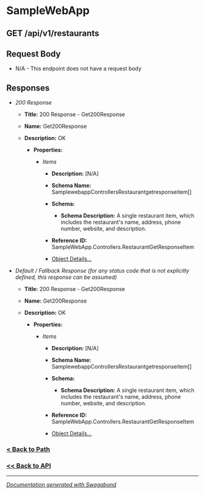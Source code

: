 
# SampleWebApp

## GET /api/v1/restaurants










## Request Body

* N/A - This endpoint does not have a request body


## Responses

* *200 Response*
    * **Title:** 200 Response - Get200Response
    * **Name:** Get200Response
    * **Description:** OK
     
        * **Properties:**
        
            * *Items*
                * **Description:** [N/A]
                * **Schema Name:** SamplewebappControllersRestaurantgetresponseitem[]
                * **Schema:** 
                    * **Schema Description:** A single restaurant item, which includes the restaurant's name, address, phone number, website, and description.
 
                * **Reference ID:** SampleWebApp.Controllers.RestaurantGetResponseItem
                * [Object Details...](../schema/SamplewebappControllersRestaurantgetresponseitem.md)
            
         
         

* *Default / Fallback Response (for any status code that is not explicitly defined, this response can be assumed)*
    * **Title:** 200 Response - Get200Response
    * **Name:** Get200Response
    * **Description:** OK
     
        * **Properties:**
        
            * *Items*
                * **Description:** [N/A]
                * **Schema Name:** SamplewebappControllersRestaurantgetresponseitem[]
                * **Schema:** 
                    * **Schema Description:** A single restaurant item, which includes the restaurant's name, address, phone number, website, and description.
 
                * **Reference ID:** SampleWebApp.Controllers.RestaurantGetResponseItem
                * [Object Details...](../schema/SamplewebappControllersRestaurantgetresponseitem.md)
            
         
         


### [< Back to Path](../Paths/ApiV1Restaurants.md)
### [<< Back to API](../SampleWebApp.Readme.md)

*** 

*[Documentation generated with Swagabond](https://github.com/jordanbleu/swagabond)*

